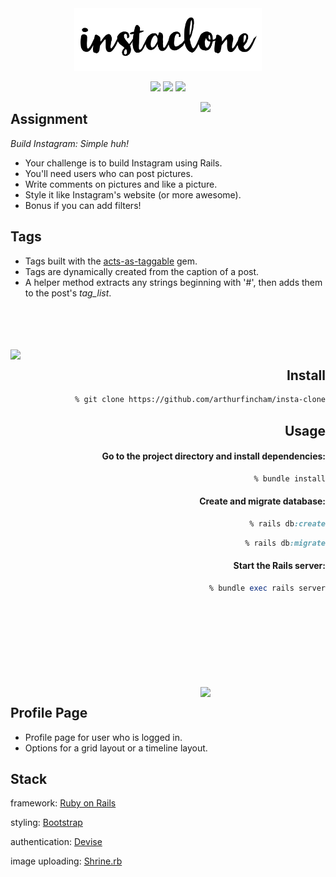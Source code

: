 <div align="center">

<img src="app/assets/images/blacklogo.png" width="300px">

![](https://img.shields.io/github/last-commit/arthurfincham/insta-clone)
![](https://img.shields.io/github/languages/count/arthurfincham/insta-clone)
![](https://img.shields.io/github/languages/code-size/arthurfincham/insta-clone)



</div>


<img src="app/assets/images/homeandcomment.gif" width="200px" align="right">

<div align="left">

## Assignment

_Build Instagram: Simple huh!_

* Your challenge is to build Instagram using Rails. 
* You'll need users who can post pictures.
* Write comments on pictures and like a picture. 
* Style it like Instagram's website (or more awesome).
* Bonus if you can add filters!

## Tags

* Tags built with the [acts-as-taggable](https://github.com/mbleigh/acts-as-taggable-on) gem.
* Tags are dynamically created from the caption of a post.
* A helper method extracts any strings beginning with '#', then adds them to the post's _tag_list_.

</div>

<br>
<br>
<br>
<br>

<img src="app/assets/images/tagspreview.gif" width="200px" align="left">


<div align="right">

## Install

``` bash
% git clone https://github.com/arthurfincham/insta-clone
```

## Usage

#### Go to the project directory and install dependencies:

``` ruby
% bundle install
 ```

#### Create and migrate database:

``` ruby
% rails db:create
 ```
 ``` ruby
% rails db:migrate
 ```
#### Start the Rails server:
 ``` ruby
% bundle exec rails server
 ```


</div>

<br>
<br>
<br>
<br>
<br>
<br>
<br>
<br>

<img src="app/assets/images/profilepreview.gif" width="200px" align="right">

<div align="left">

## Profile Page

* Profile page for user who is logged in.
* Options for a grid layout or a timeline layout. 

## Stack

framework: [Ruby on Rails](https://rubyonrails.org/)

styling: [Bootstrap](https://getbootstrap.com/)

authentication: [Devise](https://github.com/heartcombo/devise)

image uploading: [Shrine.rb](https://shrinerb.com/)

</div>